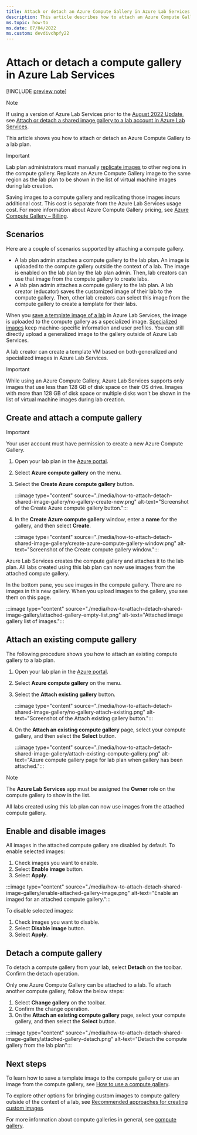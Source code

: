 ```yaml
---
title: Attach or detach an Azure Compute Gallery in Azure Lab Services | Microsoft Docs
description: This article describes how to attach an Azure Compute Gallery to a lab in Azure Lab Services. 
ms.topic: how-to
ms.date: 07/04/2022
ms.custom: devdivchpfy22
---
```


# Attach or detach a compute gallery in Azure Lab Services

[!INCLUDE [preview note](./includes/lab-services-new-update-focused-article.md)]

> [!NOTE]
> If using a version of Azure Lab Services prior to the [August 2022 Update](lab-services-whats-new.md), see [Attach or detach a shared image gallery to a lab account in Azure Lab Services](how-to-attach-detach-shared-image-gallery-1.md).

This article shows you how to attach or detach an Azure Compute Gallery to a lab plan.

> [!IMPORTANT]
> Lab plan administrators must manually [replicate images](../virtual-machines/shared-image-galleries.md) to other regions in the compute gallery. Replicate an Azure Compute Gallery image to the same region as the lab plan to be shown in the list of virtual machine images during lab creation.

Saving images to a compute gallery and replicating those images incurs additional cost. This cost is separate from the Azure Lab Services usage cost. For more information about Azure Compute Gallery pricing, see [Azure Compute Gallery – Billing](../virtual-machines/azure-compute-gallery.md#billing).

## Scenarios

Here are a couple of scenarios supported by attaching a compute gallery.

- A lab plan admin attaches a compute gallery to the lab plan. An image is uploaded to the compute gallery outside the context of a lab. The image is enabled on the lab plan by the lab plan admin. Then, lab creators can use that image from the compute gallery to create labs.
- A lab plan admin attaches a compute gallery to the lab plan. A lab creator (educator) saves the customized image of their lab to the compute gallery. Then, other lab creators can select this image from the compute gallery to create a template for their labs.

When you [save a template image of a lab](how-to-use-shared-image-gallery.md#save-an-image-to-a-compute-gallery) in Azure Lab Services, the image is uploaded to the compute gallery as a specialized image. [Specialized images](../virtual-machines/shared-image-galleries.md#generalized-and-specialized-images) keep machine-specific information and user profiles. You can still directly upload a generalized image to the gallery outside of Azure Lab Services.

A lab creator can create a template VM based on both generalized and specialized images in Azure Lab Services.

> [!IMPORTANT]
> While using an Azure Compute Gallery, Azure Lab Services supports only images that use less than 128 GB of disk space on their OS drive. Images with more than 128 GB of disk space or multiple disks won't be shown in the list of virtual machine images during lab creation.

## Create and attach a compute gallery

> [!IMPORTANT]
> Your user account must have permission to create a new Azure Compute Gallery.

1. Open your lab plan in the [Azure portal](https://portal.azure.com).
1. Select **Azure compute gallery** on the menu.
1. Select the **Create Azure compute gallery** button.  

    :::image type="content" source="./media/how-to-attach-detach-shared-image-gallery/no-gallery-create-new.png" alt-text="Screenshot of the Create Azure compute gallery button.":::

1. In the **Create Azure compute gallery** window, enter a **name** for the gallery, and then select **Create**.

    :::image type="content" source="./media/how-to-attach-detach-shared-image-gallery/create-azure-compute-gallery-window.png" alt-text="Screenshot of the Create compute gallery window.":::

Azure Lab Services creates the compute gallery and attaches it to the lab plan. All labs created using this lab plan can now use images from the attached compute gallery.

In the bottom pane, you see images in the compute gallery. There are no images in this new gallery. When you upload images to the gallery, you see them on this page.

:::image type="content" source="./media/how-to-attach-detach-shared-image-gallery/attached-gallery-empty-list.png" alt-text="Attached image gallery list of images.":::

## Attach an existing compute gallery

The following procedure shows you how to attach an existing compute gallery to a lab plan.

1. Open your lab plan in the [Azure portal](https://portal.azure.com).
1. Select **Azure compute gallery** on the menu.
1. Select the **Attach existing gallery** button.  

    :::image type="content" source="./media/how-to-attach-detach-shared-image-gallery/no-gallery-attach-existing.png" alt-text="Screenshot of the Attach existing gallery button.":::

1. On the **Attach an existing compute gallery** page, select your compute gallery, and then select the **Select** button.

    :::image type="content" source="./media/how-to-attach-detach-shared-image-gallery/attach-existing-compute-gallery.png" alt-text="Azure compute gallery page for lab plan when gallery has been attached.":::

> [!NOTE]
> The **Azure Lab Services** app must be assigned the **Owner** role on the compute gallery to show in the list.

All labs created using this lab plan can now use images from the attached compute gallery.

## Enable and disable images

All images in the attached compute gallery are disabled by default. To enable selected images:

1. Check images you want to enable.
1. Select **Enable image**  button.
1. Select **Apply**.

:::image type="content" source="./media/how-to-attach-detach-shared-image-gallery/enable-attached-gallery-image.png" alt-text="Enable an imaged for an attached compute gallery.":::

To disable selected images:

1. Check images you want to disable.
1. Select **Disable image**  button.
1. Select **Apply**.

## Detach a compute gallery

To detach a compute gallery from your lab, select **Detach** on the toolbar. Confirm the detach operation.  

Only one Azure Compute Gallery can be attached to a lab. To attach another compute gallery, follow the below steps:

1. Select **Change gallery** on the toolbar.
1. Confirm the change operation.
1. On the **Attach an existing compute gallery** page, select your compute gallery, and then select the **Select** button.

:::image type="content" source="./media/how-to-attach-detach-shared-image-gallery/attached-gallery-detach.png" alt-text="Detach the compute gallery from the lab plan":::

## Next steps

To learn how to save a template image to the compute gallery or use an image from the compute gallery, see [How to use a compute gallery](how-to-use-shared-image-gallery.md).

To explore other options for bringing custom images to compute gallery outside of the context of a lab, see [Recommended approaches for creating custom images](approaches-for-custom-image-creation.md).

For more information about compute galleries in general, see [compute gallery](../virtual-machines/shared-image-galleries.md).